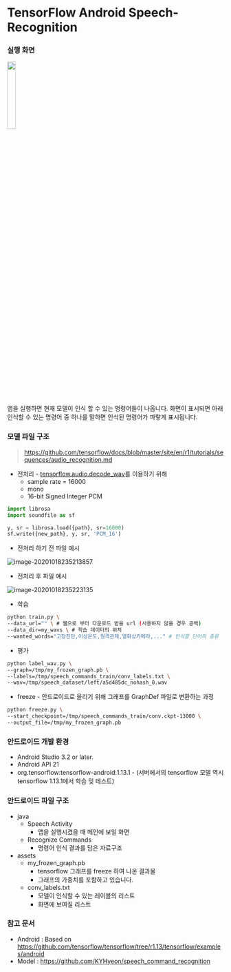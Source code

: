 # TensorFlow Android Speech-Recognition

### 실행 화면

<img src="https://user-images.githubusercontent.com/16751025/96371801-98250500-119e-11eb-9ef1-d3110e7b5fef.png" width=20%></img>

앱을 실행하면 현재 모델이 인식 할 수 있는 명령어들이 나옵니다. 화면이 표시되면 아래 인식할 수 있는 명령어 중 하나를 말하면 인식된 명령어가 파랗게 표시됩니다.



### 모델 파일 구조

> https://github.com/tensorflow/docs/blob/master/site/en/r1/tutorials/sequences/audio_recognition.md

* 전처리 - [tensorflow.audio.decode_wav](https://www.tensorflow.org/api_docs/python/tf/audio/decode_wav)를 이용하기 위해
  * sample rate = 16000
  * mono
  * 16-bit Signed Integer PCM

```python
import librosa
import soundfile as sf

y, sr = librosa.load({path}, sr=16000)
sf.write({new_path}, y, sr, 'PCM_16')
```

* 전처리 하기 전 파일 예시

![image-20201018235213857](https://user-images.githubusercontent.com/16751025/96371807-a3783080-119e-11eb-885c-0943a7fa55e9.png)



* 전처리 후 파일 예시

![image-20201018235223135](https://user-images.githubusercontent.com/16751025/96371808-a4a95d80-119e-11eb-8416-c423fe3821a9.png)



* 학습

```sh
python train.py \
--data_url="" \ # 웹으로 부터 다운로드 받을 url (사용하지 않을 경우 공백)
--data_dir=my_wavs \ # 학습 데이터의 위치
--wanted_words="고장진단,이상온도,원격관제,열화상카메라,..." # 인식할 단어의 종류
```



* 평가

```sh
python label_wav.py \
--graph=/tmp/my_frozen_graph.pb \
--labels=/tmp/speech_commands_train/conv_labels.txt \
--wav=/tmp/speech_dataset/left/a5d485dc_nohash_0.wav
```



* freeze - 안드로이드로 올리기 위해 그래프를 GraphDef 파일로 변환하는 과정

```sh
python freeze.py \
--start_checkpoint=/tmp/speech_commands_train/conv.ckpt-13000 \
--output_file=/tmp/my_frozen_graph.pb
```



### 안드로이드 개발 환경

- Android Studio 3.2 or later.
- Android API 21
- org.tensorflow:tensorflow-android:1.13.1 - (서버에서의 tensorflow 모델 역시 tensorflow 1.13.1에서 학습 및 테스트)



### 안드로이드 파일 구조

* java
  * Speech Activity
    * 앱을 실행시켰을 때 메인에 보일 화면
  * Recognize Commands
    * 명령어 인식 결과를 담은 자료구조
* assets
  * my_frozen_graph.pb
    * tensorflow 그래프를 freeze 하여 나온 결과물
    * 그래프의 가중치를 포함하고 있습니다.
  * conv_labels.txt
    * 모델이 인식할 수 있는 레이블의 리스트
    * 화면에 보여질 리스트



### 참고 문서

* Android : Based on https://github.com/tensorflow/tensorflow/tree/r1.13/tensorflow/examples/android
* Model : https://github.com/KYHyeon/speech_command_recognition
